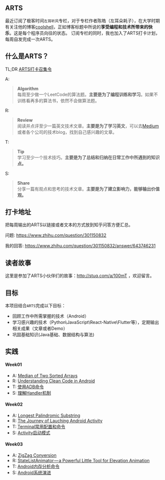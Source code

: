 ## ARTS
最近订阅了极客时间`左耳听风`专栏，对于专栏作者陈皓（左耳朵耗子），在大学时期有关注他的博客[coolshell](https://coolshell.cn/)，正如博客标题中所说的**享受编程和技术所带来的快乐**，这是每个程序员向往的状态。
订阅专栏的同时，我也加入了ARTS打卡计划，每周自发完成一次ARTS。

## 什么是ARTS？
TL;DR [ARTS打卡召集令](https://time.geekbang.org/column/article/85839)

A: 

> **Algorithm** <br> 
每周至少做一个LeetCode的算法题。**主要是为了编程训练和学习**。如果不训练看再多的算法书，依然不会做算法题。

R:
> **Review** <br>
阅读并点评至少一篇英文技术文章。**主要是为了学习英文**，可以去[Medium](https://medium.com/)或者各个公司的技术blog，找到自己感兴趣的文章。

T:
> **Tip** <br>
学习至少一个技术技巧。**主要是为了总结和归纳在日常工作中所遇到的知识点。**

S:
> **Share**<br>
分享一篇有观点和思考的技术文章。**主要是为了建立影响力，能够输出价值观。**

## 打卡地址
把每周输出的ARTS以链接或者文本的方式放到知乎问答方便汇总。

问题: https://www.zhihu.com/question/301150832 

我的回答: https://www.zhihu.com/question/301150832/answer/643746231

## 读者故事
这里是参加了ARTS小伙伴们的故事：http://stuq.com/a/100mT ，欢迎留言。

## 目标
本项目结合`ARTS`完成以下目标：
- 回顾工作中所需掌握的技术（Android）
- 学习感兴趣的技术（Python\JavaScript\React-Native\Flutter等），定期输出相关成果（文章或者Demo）
- 巩固基础知识(Java基础、数据结构与算法)

## 实践
#### Week01
  * A: [Median of Two Sorted Arrays](https://github.com/fengdexunmi/Read_Leetcode_Articles/tree/master/2019/week_01)
  * R: [Understanding Clean Code in Android](2019/review/understanding-clean-code-in-android.md)
  * T: [使用ADB命令](2019/tip/adb-command-usage.md)
  * S: [理解Handler机制](https://github.com/fengdexunmi/we-love-android/blob/master/2019/share/understand-handler-source.md)

#### Week02
  * A: [Longest Palindromic Substring](https://github.com/fengdexunmi/Read_Leetcode_Articles/tree/master/2019/week_02)
  * R: [The Journey of Lauching Android Activity](2019/review/the-journey-of-launching-activity.md)
  * T: [Terminal常用配置和命令](2019/tip/common-config-in-terminal.md)
  * S: [Activity启动模式](https://github.com/fengdexunmi/we-love-android/blob/master/2019/share/understanding-activity-launchmode.md)

  #### Week03
  * A: [ZigZag Conversion](https://github.com/fengdexunmi/Read_Leetcode_Articles/tree/master/2019/week_03)
  * R: [StateListAnimator — a Powerful Little Tool for Elevation Animation](2019/review/little_tool_for_elevation_animation.md)
  * T: [Android内存分析命令](2019/tip/memory-analysis-command.md)
  * S: [Android系统演进](https://github.com/fengdexunmi/we-love-android/blob/master/2019/share/android-system-evolution.md)








